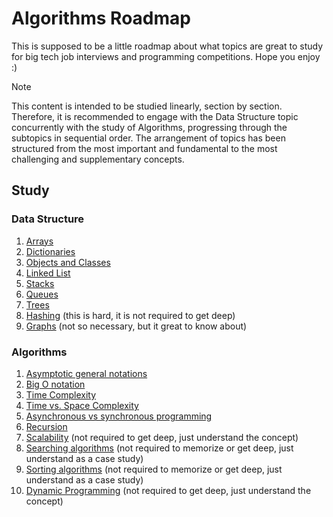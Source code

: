 
# Algorithms Roadmap
This is supposed to be a little roadmap about what topics are great to study for big tech job interviews and programming competitions. Hope you enjoy :)
> [!NOTE]  
> This content is intended to be studied linearly, section by section. Therefore, it is recommended to engage with the Data Structure topic concurrently with the study of Algorithms, progressing through the subtopics in sequential order. The arrangement of topics has been structured from the most important and fundamental to the most challenging and supplementary concepts.
## Study 
### Data Structure
 1. [Arrays](https://www.educative.io/answers/what-are-arrays-in-python)
 2. [Dictionaries](https://www.educative.io/answers/what-are-python-dictionaries)
 3. [Objects and Classes](https://www.educative.io/answers/what-is-objectoriented-programming)
 4. [Linked List](https://www.educative.io/answers/what-is-a-linked-list)
 5. [Stacks](https://www.educative.io/answers/what-is-a-stack)
 6. [Queues](https://www.educative.io/answers/what-is-a-queue)
 8. [Trees](https://www.educative.io/answers/what-is-a-tree)
 9. [Hashing](https://www.educative.io/answers/what-is-hashing) (this is hard, it is not required to get deep)
 10. [Graphs](https://www.geeksforgeeks.org/graph-data-structure-and-algorithms/) (not so necessary, but it great to know about)
### Algorithms
 1. [Asymptotic general notations](https://www.educative.io/answers/what-is-big-o-notation)
 2. [Big O notation](https://www.educative.io/answers/what-is-big-o-notation)
 3. [Time Complexity](https://www.educative.io/answers/what-is-the-time-complexity-of-an-algorithm)
 4. [Time vs. Space Complexity](https://www.educative.io/answers/time-complexity-vs-space-complexity)
 5. [Asynchronous vs synchronous programming](https://www.mendix.com/blog/asynchronous-vs-synchronous-programming/)
 6. [Recursion](https://www.educative.io/answers/what-is-recursion)
 7. [Scalability](https://www.geeksforgeeks.org/what-is-scalability-and-how-to-achieve-it-learn-system-design/) (not required to get deep, just understand the concept)
 8. [Searching algorithms](https://www.geeksforgeeks.org/searching-algorithms/) (not required to memorize or get deep, just understand as a case study)
 9. [Sorting algorithms](https://www.geeksforgeeks.org/sorting-algorithms/) (not required to memorize or get deep, just understand as a case study)
 10. [Dynamic Programming](https://www.educative.io/answers/what-is-dynamic-programming) (not required to get deep, just understand the concept)
